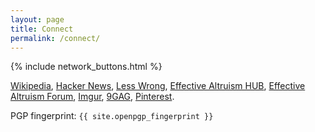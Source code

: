 ```yaml
---
layout: page
title: Connect
permalink: /connect/
---
```


{% include network_buttons.html %}

[Wikipedia](https://en.wikipedia.org/wiki/User:PedroIvanLopez),
[Hacker News](https://news.ycombinator.com/user?id=lopezpdvn),
[Less Wrong](http://lesswrong.com/user/PedroIvanLopez/),
[Effective Altruism HUB](https://eahub.org/user/pedro-ivan-lopez),
[Effective Altruism Forum](http://effective-altruism.com/user/PedroIvanLopez/),
[Imgur](https://imgur.com/user/dreilopz),
[9GAG](http://9gag.com/u/dreilopz),
[Pinterest](https://www.pinterest.com/dreilopz/).

PGP fingerprint: `{{ site.openpgp_fingerprint }}`
